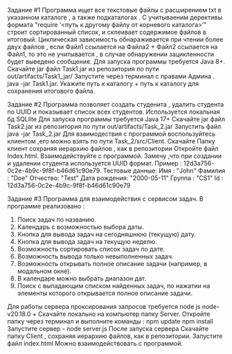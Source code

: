 Задание #1
Программа ищет все текстовые файлы с расширением txt в указанном каталоге , а также подкаталогах . С учитываеним дерективы формата "require ‘<путь к другому файлу от корневого каталога>’"
строит сортированный список, и склеивает содержимое файлов в итоговый. Циклическая зависимость обнараживается при чтении более двух файлов , если Файл1 ссылается на Файла2 + Файл2 ссылается на Файл1,
то это не учитывается , в случае обнаружении зацикленности будет выведено сообщение.
Для запуска программы требуется Java 8+.
Скачайте jar файл Task1.jar из репозитория по пути out/artifacts/Task1_jar/
Запустите через терминал с правами Админа . java -jar Task1.jar.
Укажите путь к каталогу + путь к каталогу для сохранения итогового файла.

Задание #2
Программа позволяет создать студенита , удалить студента по UUID и показывает список всех студентов. Используется локальная бд SQLlite
Для запуска программы требуется Java 17+ 
Скачайте jar файл Task2.jar из репозитория по пути out/artifacts/Task_2.jar
Запустить файл java -jar Task_2.jar
Для взаимодествия с программой воспользуйтесь клиентом ,его можно взять по пути Task_2/src/Client. Скачайте Папку клиент сохраняя иерархию файлов , как в репозитории
Откройте файл Index.html.
Взаимодействуйте с программой. Замечу ,что при создании и удалении студента используется UUID формат. Пример : 12d3a756-0c2e-4b9c-9f8f-b46d61c90e79.
Тестовые данные: 
Имя : "John"
Фамилия : "Doe"
Отчество: "Test"
Дата рождения: "2000-05-11"
Группа : "CS1"
Id : 12d3a756-0c2e-4b9c-9f8f-b46d61c90e79

Задание #3
Программа для взаимодействия с сервисом задач. В программе реализовано : 
1. Поиск задач по названию.
2. Календарь с возможностью выбора даты.
3. Кнопка для вывода задач на сегодняшнюю (текущую) дату.
4. Кнопка для вывода задач на текущую неделю.
5. Возможность сортировать список задач по дате.
6. Возможность вывода только невыполненных задач.
7. Возможность открывать полное описание задачи (например, в модальном окне).
8. В календаре можно выбрать диапазон дат.
9. Поиск с выпадающим списком найденных задач, по нажатии на элементы которого открывается полное описание задачи.

Для работы сервера проксирования запросов требуется node js node-v20.18.0 + 
Скачайте локально на компьютер папку Server. Откройте папку через терминал и выполните команды : 
npm update
npm install
Запустите сервер - node server.js
После запуска сервера 
Скачайте папку Client , сохраняя иерархию файлов, как в репозитории. 
Запустите файл index.html 
Можно взаимодействовать с программой. 
